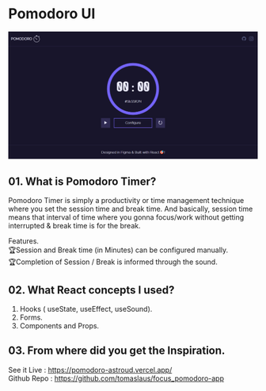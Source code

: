 # Pomodoro UI
![Pomodoro App By Ebraj, Built on React](Design.png)


## 01. What is Pomodoro Timer?
Pomodoro Timer is simply a productivity or time management technique where you set the session time and break time. And basically, session time means that interval of time where you gonna focus/work without getting interrupted & break time is for the break.

Features.<br>
🏆Session and Break time (in Minutes) can be configured manually.<br>
🏆Completion of Session / Break is informed through the sound.

## 02. What React concepts I used?
1. Hooks ( useState, useEffect, useSound).
2. Forms.
3. Components and Props.

## 03. From where did you get the Inspiration.<br>
See it Live : https://pomodoro-astroud.vercel.app/
<br>
Github Repo : https://github.com/tomaslaus/focus_pomodoro-app

